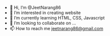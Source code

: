 - 👋 Hi, I’m @JeetNarang86
- 👀 I’m interested in creating website 
- 🌱 I’m currently learning HTML, CSS, Javascript
- 💞️ I’m looking to collaborate on ...
- 📫 How to reach me jeetnarang86@gmail.com

<!---
JeetNarang86/JeetNarang86 is a ✨ special ✨ repository because its `README.md` (this file) appears on your GitHub profile.
You can click the Preview link to take a look at your changes.
--->
